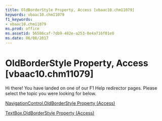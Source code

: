 ```yaml
---
title: OldBorderStyle Property, Access [vbaac10.chm11079]
keywords: vbaac10.chm11079
f1_keywords:
- vbaac10.chm11079
ms.prod: office
ms.assetid: 56586caf-7db9-482e-a253-0e4a716f01e0
ms.date: 06/08/2017
---
```



# OldBorderStyle Property, Access [vbaac10.chm11079]

Hi there! You have landed on one of our F1 Help redirector pages. Please select the topic you were looking for below.

[NavigationControl.OldBorderStyle Property (Access)](http://msdn.microsoft.com/library/57f378e9-7211-1d05-15d0-0bc1b2f2f4b3%28Office.15%29.aspx)

[TextBox.OldBorderStyle Property (Access)](http://msdn.microsoft.com/library/6064f8b9-31ec-da00-0346-cd259b917daa%28Office.15%29.aspx)


